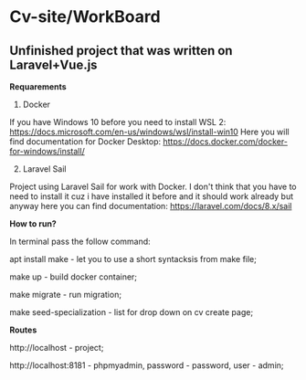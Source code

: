 # Cv-site/WorkBoard
## Unfinished project that was written on Laravel+Vue.js

**Requarements**

1. Docker

If you have Windows 10 before you need to install WSL 2:
https://docs.microsoft.com/en-us/windows/wsl/install-win10
Here you will find documentation for Docker Desktop:
https://docs.docker.com/docker-for-windows/install/

2. Laravel Sail

Project using Laravel Sail for work with Docker.
I don't think that you have to need to install it cuz i have installed it
before and it should work already but anyway here you can find documentation:
https://laravel.com/docs/8.x/sail

**How to run?**

In terminal pass the follow command:

apt install make - let you to use a short syntacksis from make file;

make up - build docker container;

make migrate - run migration;

make seed-specialization - list for drop down on cv create page;

**Routes**

http://localhost - project;

http://localhost:8181 - phpmyadmin, password - password, user - admin;






